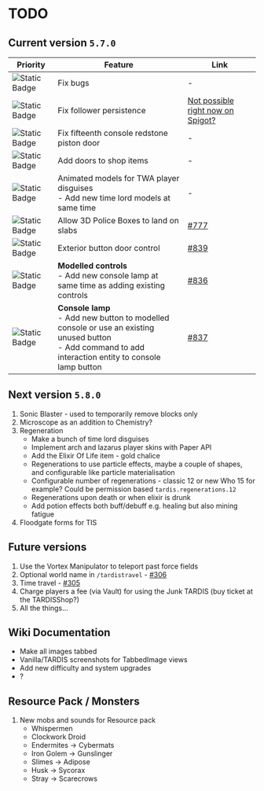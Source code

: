 # TODO

## Current version `5.7.0`

| Priority | Feature | Link |
|--------- |-------- | ---- |
| ![Static Badge](https://img.shields.io/badge/WIP-f90?style=flat-square) | Fix bugs | - |
| ![Static Badge](https://img.shields.io/badge/on%20hold-999?style=flat-square) | Fix follower persistence| [Not possible right now on Spigot?](https://www.spigotmc.org/threads/impossible-to-register-custom-nms-entities-in-1-21-due-to-chunk-crash.654410/) |
| ![Static Badge](https://img.shields.io/badge/3-06f?style=flat-square)| Fix fifteenth console redstone piston door| - |
| ![Static Badge](https://img.shields.io/badge/3-06f?style=flat-square)| Add doors to shop items | - |
| ![Static Badge](https://img.shields.io/badge/3-06f?style=flat-square)| Animated models for TWA player disguises<br>- Add new time lord models at same time | - |
| ![Static Badge](https://img.shields.io/badge/2-390?style=flat-square)| Allow 3D Police Boxes to land on slabs | [#777](https://github.com/eccentricdevotion/TARDIS/issues/777)|
| ![Static Badge](https://img.shields.io/badge/2-390?style=flat-square)| Exterior button door control| [#839](https://github.com/eccentricdevotion/TARDIS/issues/839)|
| ![Static Badge](https://img.shields.io/badge/1-f00?style=flat-square)| **Modelled controls**<br>- Add new console lamp at same time as adding existing controls | [#836](https://github.com/eccentricdevotion/TARDIS/issues/836)|
| ![Static Badge](https://img.shields.io/badge/WIP-f90?style=flat-square)| **Console lamp**<br>- Add new button to modelled console or use an existing unused button<br>- Add command to add interaction entity to console lamp button | [#837](https://github.com/eccentricdevotion/TARDIS/issues/837)|

## Next version `5.8.0`

1. Sonic Blaster - used to temporarily remove blocks only
2. Microscope as an addition to Chemistry?
3. Regeneration
    - Make a bunch of time lord disguises
    - Implement arch and lazarus player skins with Paper API
    - Add the Elixir Of Life item - gold chalice
    - Regenerations to use particle effects, maybe a couple of shapes, and configurable like particle materialisation
    - Configurable number of regenerations - classic 12 or new Who 15 for example? Could be permission based `tardis.regenerations.12`
    - Regenerations upon death or when elixir is drunk
    - Add potion effects both buff/debuff e.g. healing but also mining fatigue
4. Floodgate forms for TIS

## Future versions

1. Use the Vortex Manipulator to teleport past force fields
2. Optional world name in `/tardistravel` - [#306](https://github.com/eccentricdevotion/TARDIS/issues/306)
3. Time travel - [#305](https://github.com/eccentricdevotion/TARDIS/issues/305)
4. Charge players a fee (via Vault) for using the Junk TARDIS (buy ticket at the TARDISShop?)
5. All the things...

## Wiki Documentation

* Make all images tabbed
* Vanilla/TARDIS screenshots for TabbedImage views
* Add new difficulty and system upgrades
* ?

## Resource Pack / Monsters

1. New mobs and sounds for Resource pack
    * Whispermen
    * Clockwork Droid
    * Endermites -> Cybermats
    * Iron Golem -> Gunslinger
    * Slimes -> Adipose
    * Husk -> Sycorax
    * Stray -> Scarecrows

